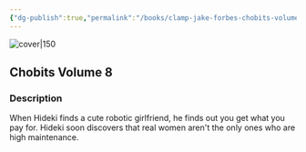 ```yaml
---
{"dg-publish":true,"permalink":"/books/clamp-jake-forbes-chobits-volume-8/","title":"\"Chobits Volume 8\"","tags":["romance","science-fiction","manga"]}
---
```




![cover|150](http://books.google.com/books/content?id=o3JWAAAAYAAJ&printsec=frontcover&img=1&zoom=1&source=gbs_api)

## Chobits Volume 8

### Description

When Hideki finds a cute robotic girlfriend, he finds out you get what you pay for. Hideki soon discovers that real women aren't the only ones who are high maintenance.
```